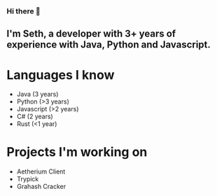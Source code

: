 ### Hi there 👋
## I'm Seth, a developer with 3+ years of experience with Java, Python and Javascript.

# Languages I know
- Java (3 years) 
- Python (>3 years) 
- Javascript (>2 years)
- C# (2 years)
- Rust (<1 year)

# Projects I'm working on
- Aetherium Client
- Trypick
- Grahash Cracker
